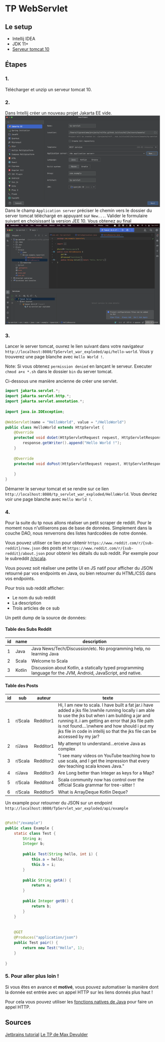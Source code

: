 # TP WebServlet

## Le setup

- Intellij IDEA
- JDK 11+
- [Serveur tomcat 10](https://tomcat.apache.org/download-10.cgi)

## Étapes

### 1.

Télécharger et unzip un serveur tomcat 10.

### 2.

Dans Intellij créer un nouveau projet Jakarta EE
vide. ![Création du projet JEE](../cours/images/tp_servlet_create_projet.png)
Dans le champ `Application server` préciser le chemin vers le dossier du server tomcat téléchargé en appuyant
sur `New...`. Valider le formulaire suivant en choisissant la version JEE 10. Vous obtenez au
final ![Projet vide](../cours/images/tp_servlet_empty_projet.png)

### 3.

Lancer le server tomcat, ouvrez le lien suivant dans votre
navigateur `http://localhost:8080/TpServlet_war_exploded/api/hello-world`.
Vous y trouverez une page blanche avec `Hello World !`.

Note: Si vous obtenez `permission denied` en lançant le serveur. Executer `chmod a+x *.sh` dans le dossier `bin` du
server tomcat.

Ci-dessous une manière ancienne de créer une servlet.

```java
import jakarta.servlet.*;
import jakarta.servlet.http.*;
import jakarta.servlet.annotation.*;

import java.io.IOException;

@WebServlet(name = "HelloWorld", value = "/HelloWorld")
public class HelloWorld extends HttpServlet {
    @Override
    protected void doGet(HttpServletRequest request, HttpServletResponse response) throws ServletException, IOException {
        response.getWriter().append("Hello World !");
    }

    @Override
    protected void doPost(HttpServletRequest request, HttpServletResponse response) throws ServletException, IOException {

    }
}
```

Démarrer le serveur tomcat et se rendre sur ce lien `http://localhost:8080/tp_servlet_war_exploded/HelloWorld`. Vous
devriez voir une page blanche avec `Hello World !`.

### 4.

Pour la suite du tp nous allons réaliser un petit scraper de reddit.
Pour le moment nous n'utiliserons pas de base de données. Simplement dans la couche DAO, nous renverrons des listes
hardcodées de notre donnée.

Vous pouvez utiliser ce lien pour obtenir `https://www.reddit.com/r/{sub-reddit}/new.json` des posts
et `https://www.reddit.com/r/{sub-reddit}/about.json` pour obtenir les détails du sub reddit.
Par exemple pour le subreddit [/r/scala](https://www.reddit.com/r/scala/new.json).

Vous pouvez soit réaliser une petite UI en JS natif pour afficher du JSON retourné par vos endpoints en Java, ou bien
retourner du HTML/CSS dans vos endpoints.

Pour trois sub reddit afficher:

- Le nom du sub reddit
- La description
- Trois articles de ce sub

Un petit dump de la source de données:

#### Table des Subs Reddit

| id  | name   | description                                                                                                    |
|-----|--------|----------------------------------------------------------------------------------------------------------------|
| 1   | Java   | Java News/Tech/Discussion/etc. No programming help, no learning Java                                           |
| 2   | Scala  | Welcome to Scala                                                                                               |
| 3   | Kotlin | Discussion about Kotlin, a statically typed programming language for the JVM, Android, JavaScript, and native. |

#### Table des Posts

| id  | sub     | auteur    | texte                                                                                                                                                                                                                                                                                                                                     |
|-----|---------|-----------|-------------------------------------------------------------------------------------------------------------------------------------------------------------------------------------------------------------------------------------------------------------------------------------------------------------------------------------------|
| 1   | r/Scala | Redditor1 | Hi, I am new to scala. I have built a fat jar.i have added a jks file.\nwhile running locally i am able to use the jks but when i am building a jar and running it..i am getting an error that jks file path is not found....\nwhere and how should i put my jks file in code in intellij so that the jks file can be accessed by my jar? |
| 2   | r/Java  | Redditor1 | My attempt to understand…erceive Java as complex                                                                                                                                                                                                                                                                                          | 
| 3   | r/Scala | Redditor2 | "I see many videos on YouTube teaching how to use scala, and I get the impression that every dev teaching scala knows Java."                                                                                                                                                                                                              |
| 4   | r/Java  | Redditor3 | Are Long better than Integer as keys for a Map?                                                                                                                                                                                                                                                                                           |
| 5   | r/Scala | Redditor4 | Scala community now has control over the official Scala grammar for tree-sitter !                                                                                                                                                                                                                                                         |
| 6   | r/Scala | Redditor5 | What is ArrayDeque  Kotlin Deque?                                                                                                                                                                                                                                                                                                         |

Un example pour retourner du JSON sur un endpoint `http://localhost:8080/TpServlet_war_exploded/api/example`

```java

@Path("/example")
public class Example {
    static class Test {
        String a;
        Integer b;

        public Test(String hello, int i) {
            this.a = hello;
            this.b = i;
        }

        public String getA() {
            return a;
        }

        public Integer getB() {
            return b;
        }
    }


    @GET
    @Produces("application/json")
    public Test pair() {
        return new Test("Hello", 1);
    }

}
```

### 5. Pour aller plus loin !

Si vous êtes en avance et **motivé**, vous pouvez automatiser la manière dont la donnée est entrée avec un appel HTTP
sur les liens donnés plus haut !

Pour cela vous pouvez utiliser les [fonctions natives de Java](https://www.baeldung.com/java-http-request) pour faire un
appel HTTP.

## Sources

[Jetbrains tutorial](https://www.jetbrains.com/idea/guide/tutorials/working-with-apache-tomcat/)
[Le TP de Max Devulder](https://gitlab.com/ulco-jee/javaquarium/-/wikis/sujet%20TP)
